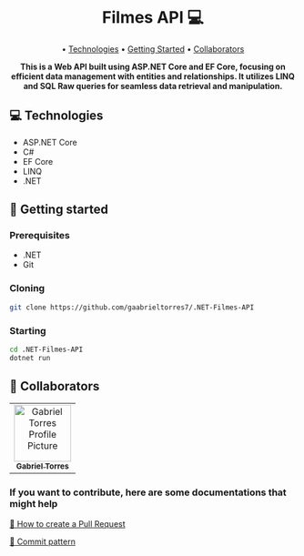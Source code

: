 <h1 align="center" style="font-weight: bold;">Filmes API 💻</h1>

<p align="center">
 • <a href="#technologies">Technologies</a> • 
 <a href="#started">Getting Started</a> • 
 <a href="#colab">Collaborators</a>
</p>

<p align="center">
    <b>This is a Web API built using ASP.NET Core and EF Core, focusing on efficient data management with entities and relationships. It utilizes LINQ and SQL Raw queries for seamless data retrieval and manipulation.</b>
</p>

<h2 id="technologies">💻 Technologies</h2>

- ASP.NET Core
- C#
- EF Core
- LINQ
- .NET

<h2 id="started">🚀 Getting started</h2>

<h3>Prerequisites</h3>

- .NET
- Git

<h3>Cloning</h3>

```bash
git clone https://github.com/gaabrieltorres7/.NET-Filmes-API
```

<h3>Starting</h3>

```bash
cd .NET-Filmes-API
dotnet run
```

<h2 id="colab">🤝 Collaborators</h2>

<table>
  <tr>
    <td align="center">
      <a href="#">
        <img src="https://avatars.githubusercontent.com/u/98062444?v=4" width="100px;" alt="Gabriel Torres Profile Picture"/><br>
        <sub>
          <b>Gabriel Torres</b>
        </sub>
      </a>
    </td>
  </tr>
</table>

<h3>If you want to contribute, here are some documentations that might help</h3>

[📝 How to create a Pull Request](https://www.atlassian.com/br/git/tutorials/making-a-pull-request)

[💾 Commit pattern](https://gist.github.com/joshbuchea/6f47e86d2510bce28f8e7f42ae84c716)
